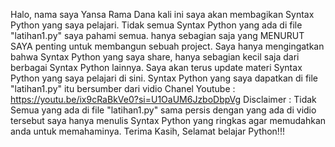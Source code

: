 Halo, nama saya Yansa Rama Dana kali ini saya akan membagikan Syntax Python yang saya pelajari.
Tidak semua Syntax Python yang ada di file "latihan1.py" saya pahami semua. hanya sebagian saja yang MENURUT SAYA penting untuk membangun sebuah project.
Saya hanya mengingatkan bahwa Syntax Python yang saya share, hanya sebagian kecil saja dari berbagai Syntax Python lainnya.
Saya akan terus update materi Syntax Python yang saya pelajari di sini.
Syntax Python yang saya dapatkan di file "latihan1.py" itu bersumber dari vidio Chanel Youtube : https://youtu.be/ix9cRaBkVe0?si=U1OaUM6JzboDbpVg
Disclaimer : Tidak Semua yang ada di file "latihan1.py" sama persis dengan yang ada di vidio tersebut
saya hanya menulis Syntax Python yang ringkas agar memudahkan anda untuk memahaminya.
Terima Kasih, Selamat belajar Python!!!


